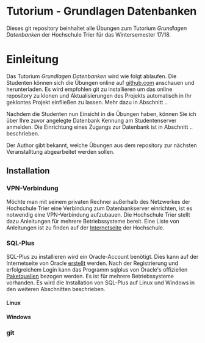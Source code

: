 # Tutorium - Grundlagen Datenbanken
Dieses git repository beinhaltet alle Übungen zum Tutorium *Grundlagen Datenbanken* der Hochschule Trier für das Wintersemester 17/18.

# Einleitung
Das Tutorium *Grundlagen Datenbanken* wird wie folgt ablaufen. Die Studenten können sich die Übungen online auf [github.com](https://github.com) anschauen und herunterladen. Es wird empfohlen git zu installieren um das online repository zu klonen und Aktualisierungen des Projekts automatisch in Ihr geklontes Projekt einfließen zu lassen. Mehr dazu in Abschnitt ..

Nachdem die Studenten nun Einsicht in die Übungen haben, können Sie ich über Ihre zuvor angelegte Datenbank Kennung am Studentenserver anmelden. Die Einrichtung eines Zugangs zur Datenbank ist in Abschnitt .. beschrieben.

Der Author gibt bekannt, welche Übungen aus dem repository zur nächsten Veranstalltung abgearbeitet werden sollen.

## Installation
### VPN-Verbindung
Möchte man mit seinem privaten Rechner außerhalb des Netzwerkes der Hochschule Trier eine Verbindung zum Datenbankserver einrichten, ist es notwendig eine VPN-Verbindung aufzubauen. Die Hochschule Trier stellt dazu Anleitungen für mehrere Betriebssysteme bereit. Eine Liste von Anleitungen ist zu finden auf der [Internetseite](https://helpdesk.hochschule-trier.de/otrs/public.pl?Action=PublicFAQSearch;Subaction=Search;Keyword=vpn) der Hochschule.

### SQL-Plus
SQL-Plus zu installieren wird ein Oracle-Account benötigt. Dies kann auf der Internetseite von Oracle [erstellt](https://profile.oracle.com/myprofile/account/create-account.jspx) werden. Nach der Registrierung und erfolgreichem Login kann das Programm sqlplus von Oracle's offiziellen [Paketquellen](http://www.oracle.com/technetwork/database/features/instant-client/index-097480.html) bezogen werden. Es ist für mehrere Betriebssysteme vorhanden. Es wird die Installation von SQL-Plus auf Linux und Windows in den weiteren Abschnitten beschrieben.

#### Linux


#### Windows

### git



